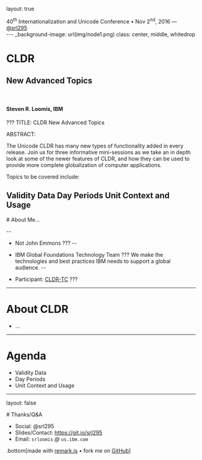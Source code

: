 layout: true

<div class="bottom">40<sup>th</sup> Internationalization and Unicode Conference • Nov 2<sup>nd</sup>, 2016 — 
<a href="https://srl295.github.io">@srl295</a></div>
---
_background-image: url(img/node1.png)
class: center, middle, whitedrop

# CLDR
## New Advanced Topics
&nbsp;
#### Steven R. Loomis, IBM
???
TITLE: CLDR New Advanced Topics

ABSTRACT: 

The Unicode CLDR has many new types of functionality added in every release. 
Join us for three informative mini-sessions as we take an in depth look at some 
of the newer features of CLDR, and how they can be used to provide more complete 
globalization of computer applications.

Topics to be covered include:

Validity Data
Day Periods
Unit Context and Usage
---

# About Me…

--
- Not John Emmons
???
--

- IBM Global Foundations Technology Team
???
We make the technologies and best practices IBM needs to support a global audience.
--

- Participant: [CLDR-TC](http://unicode.org/cldr) 
???
---

# About CLDR

- …

---

# Agenda

- Validity Data
- Day Periods
- Unit Context and Usage

---
layout: false

# Thanks/Q&A

- Social: @srl295
- Slides/Contact:  https://git.io/srl295
- Email: `srloomis` <i>@</i>  `us.ibm.com`

.bottom[made with [remark.js](http://remarkjs.com) • fork me on [GitHub](https://github.com/srl295/srl295-slides/tree/2016-11-02-iuc40-cldradv)]

